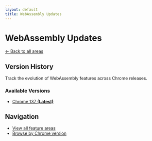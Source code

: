 ```yaml
---
layout: default
title: WebAssembly Updates
---
```


# WebAssembly Updates

[← Back to all areas](../)

## Version History

Track the evolution of WebAssembly features across Chrome releases.

### Available Versions

- [Chrome 137 **(Latest)**](./chrome-137.html)

## Navigation

- [View all feature areas](../)
- [Browse by Chrome version](../../versions/)
